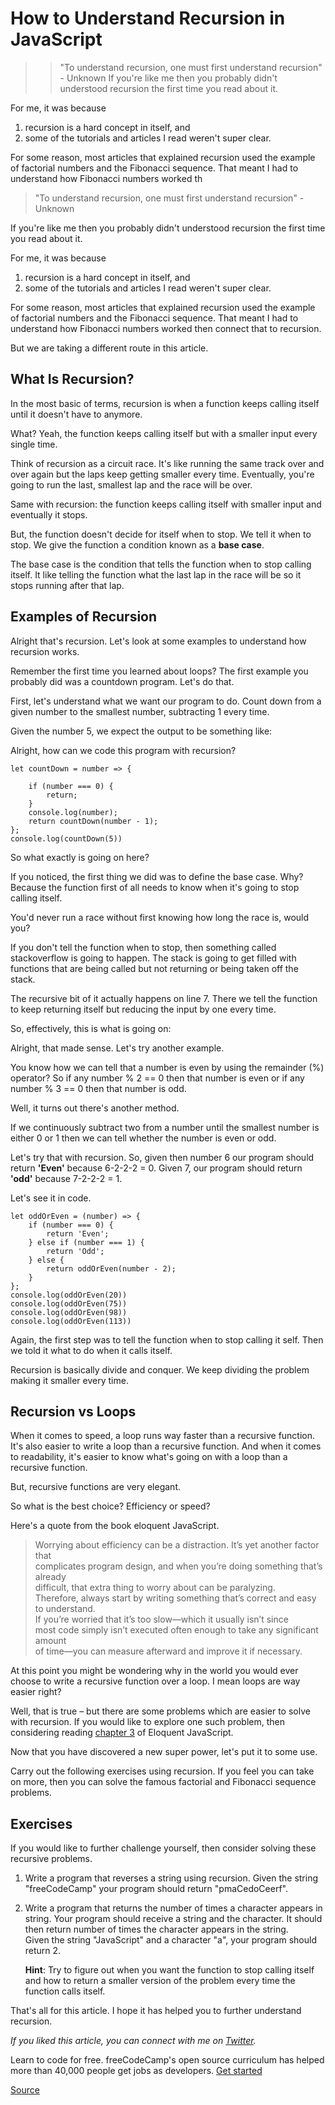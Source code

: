 # How to Understand Recursion in JavaScript

> > "To understand recursion, one must first understand recursion" - Unknown
If you're like me then you probably didn't understood recursion the first time
you read about it. 

For me, it was because

 1. recursion is a hard concept in itself, and 
 2. some of the tutorials and articles I read weren't super clear. 

For some reason, most articles that explained recursion used the example of
factorial numbers and the Fibonacci sequence. That meant I had to understand how
Fibonacci numbers worked th

> "To understand recursion, one must first understand recursion" - Unknown

If you're like me then you probably didn't understood recursion the first time you read about it.

For me, it was because

1.  recursion is a hard concept in itself, and
2.  some of the tutorials and articles I read weren't super clear.

For some reason, most articles that explained recursion used the example of factorial numbers and the Fibonacci sequence. That meant I had to understand how Fibonacci numbers worked then connect that to recursion.

But we are taking a different route in this article.

What Is Recursion?
------------------

In the most basic of terms, recursion is when a function keeps calling itself until it doesn't have to anymore.

What? Yeah, the function keeps calling itself but with a smaller input every single time.

Think of recursion as a circuit race. It's like running the same track over and over again but the laps keep getting smaller every time. Eventually, you're going to run the last, smallest lap and the race will be over.

Same with recursion: the function keeps calling itself with smaller input and eventually it stops.

But, the function doesn't decide for itself when to stop. We tell it when to stop. We give the function a condition known as a **base case**.

The base case is the condition that tells the function when to stop calling itself. It like telling the function what the last lap in the race will be so it stops running after that lap.

Examples of Recursion
---------------------

Alright that's recursion. Let's look at some examples to understand how recursion works.

Remember the first time you learned about loops? The first example you probably did was a countdown program. Let's do that.

First, let's understand what we want our program to do. Count down from a given number to the smallest number, subtracting 1 every time.

Given the number 5, we expect the output to be something like:

Alright, how can we code this program with recursion?

    let countDown = number => {
        
        if (number === 0) {
            return;
        }
        console.log(number);
        return countDown(number - 1);
    };
    console.log(countDown(5)) 
    

So what exactly is going on here?

If you noticed, the first thing we did was to define the base case. Why? Because the function first of all needs to know when it's going to stop calling itself.

You'd never run a race without first knowing how long the race is, would you?

If you don't tell the function when to stop, then something called stackoverflow is going to happen. The stack is going to get filled with functions that are being called but not returning or being taken off the stack.

The recursive bit of it actually happens on line 7. There we tell the function to keep returning itself but reducing the input by one every time.

So, effectively, this is what is going on:

Alright, that made sense. Let's try another example.

You know how we can tell that a number is even by using the remainder (%) operator? So if any number % 2 == 0 then that number is even or if any number % 3 == 0 then that number is odd.

Well, it turns out there's another method.

If we continuously subtract two from a number until the smallest number is either 0 or 1 then we can tell whether the number is even or odd.

Let's try that with recursion. So, given then number 6 our program should return **'Even'** because 6-2-2-2 = 0. Given 7, our program should return **'odd'** because 7-2-2-2 = 1.

Let's see it in code.

    let oddOrEven = (number) => {
        if (number === 0) {
            return 'Even';
        } else if (number === 1) {
            return 'Odd';
        } else {
            return oddOrEven(number - 2);
        }
    };
    console.log(oddOrEven(20)) 
    console.log(oddOrEven(75)) 
    console.log(oddOrEven(98)) 
    console.log(oddOrEven(113)) 
    

Again, the first step was to tell the function when to stop calling it self. Then we told it what to do when it calls itself.

Recursion is basically divide and conquer. We keep dividing the problem making it smaller every time.

Recursion vs Loops
------------------

When it comes to speed, a loop runs way faster than a recursive function. It's also easier to write a loop than a recursive function. And when it comes to readability, it's easier to know what's going on with a loop than a recursive function.

But, recursive functions are very elegant.

So what is the best choice? Efficiency or speed?

Here's a quote from the book eloquent JavaScript.

> Worrying about efficiency can be a distraction. It’s yet another factor that  
> complicates program design, and when you’re doing something that’s already  
> difficult, that extra thing to worry about can be paralyzing.  
> Therefore, always start by writing something that’s correct and easy to understand.  
> If you’re worried that it’s too slow—which it usually isn’t since  
> most code simply isn’t executed often enough to take any significant amount  
> of time—you can measure afterward and improve it if necessary.

At this point you might be wondering why in the world you would ever choose to write a recursive function over a loop. I mean loops are way easier right?

Well, that is true – but there are some problems which are easier to solve with recursion. If you would like to explore one such problem, then considering reading [chapter 3](https://eloquentjavascript.net/03_functions.html) of Eloquent JavaScript.

Now that you have discovered a new super power, let's put it to some use.

Carry out the following exercises using recursion. If you feel you can take on more, then you can solve the famous factorial and Fibonacci sequence problems.

Exercises
---------

If you would like to further challenge yourself, then consider solving these recursive problems.

1.  Write a program that reverses a string using recursion. Given the string "freeCodeCamp" your program should return "pmaCedoCeerf".
2.  Write a program that returns the number of times a character appears in string. Your program should receive a string and the character. It should then return number of times the character appears in the string.  
    Given the string "JavaScript" and a character "a", your program should return 2.
    
    **Hint**: Try to figure out when you want the function to stop calling itself and how to return a smaller version of the problem every time the function calls itself.
    

That's all for this article. I hope it has helped you to further understand recursion.

_If you liked this article, you can connect with me on [Twitter](https://twitter.com/joeepm)._

Learn to code for free. freeCodeCamp's open source curriculum has helped more than 40,000 people get jobs as developers. [Get started](https://www.freecodecamp.org/learn)


[Source](https://www.freecodecamp.org/news/understanding-recursion-in-javascript/)